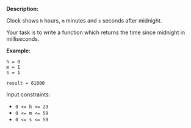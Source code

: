 **Description:**

Clock shows `h` hours, `m` minutes and `s` seconds after midnight.

Your task is to write a function which returns the time since midnight in milliseconds.

**Example:**

```
h = 0
m = 1
s = 1

result = 61000
```

Input constraints:

- `0 <= h <= 23`
- `0 <= m <= 59`
- `0 <= s <= 59`
